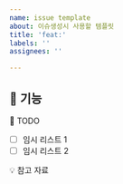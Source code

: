 ```yaml
---
name: issue template
about: 이슈생성시 사용할 템플릿
title: 'feat:'
labels: ''
assignees: ''

---
```


📌 기능
- 

📑 TODO
- [ ] 임시 리스트 1
- [ ] 임시 리스트 2

💡 참고 자료

